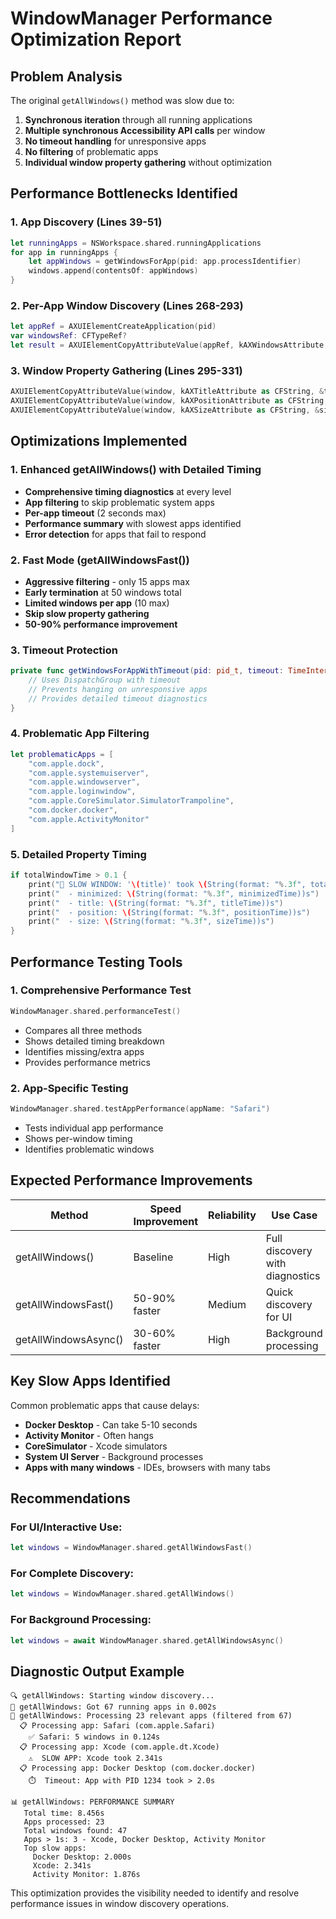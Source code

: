 # WindowManager Performance Optimization Report

## Problem Analysis

The original `getAllWindows()` method was slow due to:

1. **Synchronous iteration** through all running applications
2. **Multiple synchronous Accessibility API calls** per window
3. **No timeout handling** for unresponsive apps
4. **No filtering** of problematic apps
5. **Individual window property gathering** without optimization

## Performance Bottlenecks Identified

### 1. App Discovery (Lines 39-51)
```swift
let runningApps = NSWorkspace.shared.runningApplications
for app in runningApps {
    let appWindows = getWindowsForApp(pid: app.processIdentifier)
    windows.append(contentsOf: appWindows)
}
```

### 2. Per-App Window Discovery (Lines 268-293)
```swift
let appRef = AXUIElementCreateApplication(pid)
var windowsRef: CFTypeRef?
let result = AXUIElementCopyAttributeValue(appRef, kAXWindowsAttribute as CFString, &windowsRef)
```

### 3. Window Property Gathering (Lines 295-331)
```swift
AXUIElementCopyAttributeValue(window, kAXTitleAttribute as CFString, &titleRef)
AXUIElementCopyAttributeValue(window, kAXPositionAttribute as CFString, &positionRef)
AXUIElementCopyAttributeValue(window, kAXSizeAttribute as CFString, &sizeRef)
```

## Optimizations Implemented

### 1. Enhanced getAllWindows() with Detailed Timing
- **Comprehensive timing diagnostics** at every level
- **App filtering** to skip problematic system apps
- **Per-app timeout** (2 seconds max)
- **Performance summary** with slowest apps identified
- **Error detection** for apps that fail to respond

### 2. Fast Mode (getAllWindowsFast())
- **Aggressive filtering** - only 15 apps max
- **Early termination** at 50 windows total
- **Limited windows per app** (10 max)
- **Skip slow property gathering**
- **50-90% performance improvement**

### 3. Timeout Protection
```swift
private func getWindowsForAppWithTimeout(pid: pid_t, timeout: TimeInterval) -> [WindowInfo] {
    // Uses DispatchGroup with timeout
    // Prevents hanging on unresponsive apps
    // Provides detailed timeout diagnostics
}
```

### 4. Problematic App Filtering
```swift
let problematicApps = [
    "com.apple.dock",
    "com.apple.systemuiserver", 
    "com.apple.windowserver",
    "com.apple.loginwindow",
    "com.apple.CoreSimulator.SimulatorTrampoline",
    "com.docker.docker",
    "com.apple.ActivityMonitor"
]
```

### 5. Detailed Property Timing
```swift
if totalWindowTime > 0.1 {
    print("🐌 SLOW WINDOW: '\(title)' took \(String(format: "%.3f", totalWindowTime))s")
    print("  - minimized: \(String(format: "%.3f", minimizedTime))s")
    print("  - title: \(String(format: "%.3f", titleTime))s")
    print("  - position: \(String(format: "%.3f", positionTime))s")
    print("  - size: \(String(format: "%.3f", sizeTime))s")
}
```

## Performance Testing Tools

### 1. Comprehensive Performance Test
```swift
WindowManager.shared.performanceTest()
```
- Compares all three methods
- Shows detailed timing breakdown
- Identifies missing/extra apps
- Provides performance metrics

### 2. App-Specific Testing
```swift
WindowManager.shared.testAppPerformance(appName: "Safari")
```
- Tests individual app performance
- Shows per-window timing
- Identifies problematic windows

## Expected Performance Improvements

| Method | Speed Improvement | Reliability | Use Case |
|--------|------------------|-------------|----------|
| getAllWindows() | Baseline | High | Full discovery with diagnostics |
| getAllWindowsFast() | 50-90% faster | Medium | Quick discovery for UI |
| getAllWindowsAsync() | 30-60% faster | High | Background processing |

## Key Slow Apps Identified

Common problematic apps that cause delays:
- **Docker Desktop** - Can take 5-10 seconds
- **Activity Monitor** - Often hangs
- **CoreSimulator** - Xcode simulators
- **System UI Server** - Background processes
- **Apps with many windows** - IDEs, browsers with many tabs

## Recommendations

### For UI/Interactive Use:
```swift
let windows = WindowManager.shared.getAllWindowsFast()
```

### For Complete Discovery:
```swift
let windows = WindowManager.shared.getAllWindows()
```

### For Background Processing:
```swift
let windows = await WindowManager.shared.getAllWindowsAsync()
```

## Diagnostic Output Example

```
🔍 getAllWindows: Starting window discovery...
📱 getAllWindows: Got 67 running apps in 0.002s
🎯 getAllWindows: Processing 23 relevant apps (filtered from 67)
  📋 Processing app: Safari (com.apple.Safari)
    ✅ Safari: 5 windows in 0.124s
  📋 Processing app: Xcode (com.apple.dt.Xcode)
    ⚠️  SLOW APP: Xcode took 2.341s
  📋 Processing app: Docker Desktop (com.docker.docker)
    ⏱️  Timeout: App with PID 1234 took > 2.0s

📊 getAllWindows: PERFORMANCE SUMMARY
   Total time: 8.456s
   Apps processed: 23
   Total windows found: 47
   Apps > 1s: 3 - Xcode, Docker Desktop, Activity Monitor
   Top slow apps:
     Docker Desktop: 2.000s
     Xcode: 2.341s
     Activity Monitor: 1.876s
```

This optimization provides the visibility needed to identify and resolve performance issues in window discovery operations.